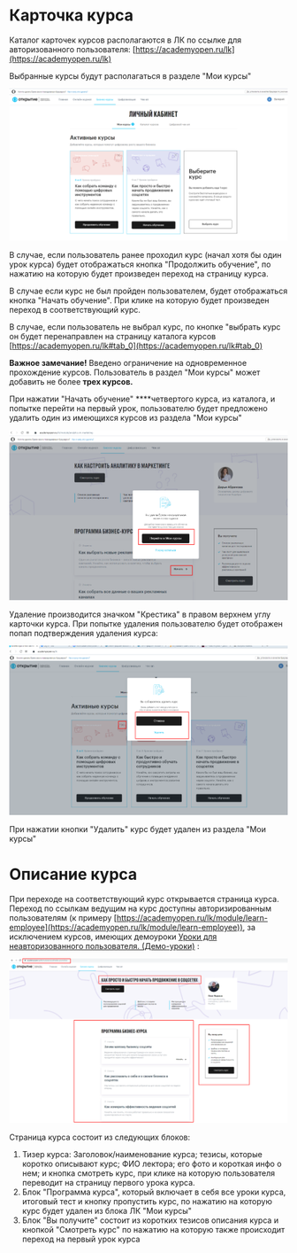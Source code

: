# Карточка курса

Каталог карточек курсов располагаются в ЛК по ссылке для авторизованного пользователя: [https://academyopen.ru/lk](https://academyopen.ru/lk)

Выбранные курсы будут располагаться в разделе "Мои курсы"

![alt-text](./course_card/img/course_card.png)

В случае, если пользователь ранее проходил курс (начал хотя бы один урок курса) будет отображаться кнопка "Продолжить обучение", по нажатию на которую будет произведен переход на  страницу курса.

В случае если курс не был пройден пользователем, будет отображаться кнопка "Начать обучение". При клике на которую будет произведен переход в соответствующий курс.

В случае, если пользователь не выбрал курс, по кнопке "выбрать курс он будет перенаправлен на страницу каталога курсов [https://academyopen.ru/lk#tab_0](https://academyopen.ru/lk#tab_0)

**Важное замечание!** Введено ограничение на одновременное прохождение курсов. Пользователь в раздел "Мои курсы" может добавить не более **трех курсов.**

При нажатии "Начать обучение" ****четвертого курса, из каталога, и попытке перейти на первый урок, пользователю будет предложено удалить один из имеющихся курсов из раздела "Мои курсы"

![alt-text](./course_card/img/course_card_2.png)

Удаление производится значком "Крестика" в правом верхнем углу карточки курса. При попытке удаления пользователю будет отображен попап подтверждения удаления курса:

![alt-text](./course_card/img/course_card_3.png)


При нажатии кнопки "Удалить" курс будет удален из раздела "Мои курсы"

# Описание курса

При переходе на соответствующий курс открывается страница курса. Переход по ссылкам ведущим на курс доступны авторизированным пользователям (к примеру [https://academyopen.ru/lk/module/learn-employee](https://academyopen.ru/lk/module/learn-employee)), за исключением курсов, имеющих демоуроки [Уроки для неавторизованного пользователя. (Демо-уроки)](https://www.notion.so/4868ce5906884c9e8d7c3fc527283ee8) :

![alt-text](./course_card/img/course_card_4.png)


Страница курса состоит из следующих блоков:

1. Тизер курса: Заголовок/наименование курса; тезисы, которые коротко описывают курс; ФИО лектора; его фото и короткая инфо о нем; и кнопка смотреть курс, при клике на которую пользователя переводит на страницу первого урока курса.
2. Блок "Программа курса", который включает в себя все уроки курса, итоговый тест и кнопку пропустить курс, по нажатию на которую курс будет удален из блока ЛК "Мои курсы"
3. Блок "Вы получите" состоит из коротких тезисов описания курса и кнопкой "Смотреть курс" по нажатию на которую также происходит переход на первый урок курса
